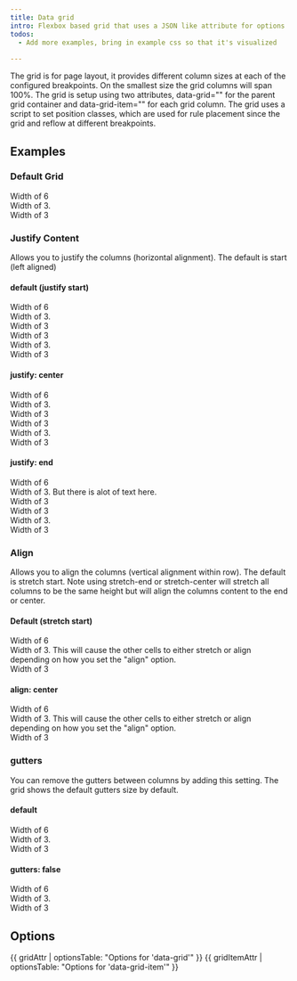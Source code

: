 ```yaml
---
title: Data grid
intro: Flexbox based grid that uses a JSON like attribute for options
todos: 
  - Add more examples, bring in example css so that it's visualized
  
---
```


The grid is for page layout, it provides different column sizes at each of the configured breakpoints.
On the smallest size the grid columns will span 100%. The grid is setup using two attributes, data-grid="" for the parent grid container and data-grid-item="" for each grid column. The grid uses a script to set position classes, which are used for rule placement since the grid and reflow at different breakpoints.

## Examples


### Default Grid
<div class="demo-grid__container">
  <div data-grid="columns: 12" class="demo-grid">
<div data-grid-item="width: 6" class="demo-grid__cell">
        <div class="demo-grid__content">
          Width of 6
        </div>
      </div>
      <div data-grid-item="width: 3" class="demo-grid__cell">
        <div class="demo-grid__content">
          Width of 3.
        </div>
      </div>
      <div data-grid-item="width: 3" class="demo-grid__cell">
        <div class="demo-grid__content">
          Width of 3
        </div>
      </div>
  </div>
</div>

### Justify Content
<p>Allows you to justify the columns (horizontal alignment). The default is start (left aligned)</p>

#### default (justify start)
<div class="demo-grid__container">
  <div data-grid="columns: 12" class="demo-grid">
    <div data-grid-item="width: 6" class="demo-grid__cell">
        <div class="demo-grid__content">
          Width of 6
        </div>
      </div>
      <div data-grid-item="width: 3" class="demo-grid__cell">
        <div class="demo-grid__content">
          Width of 3.
        </div>
      </div>
      <div data-grid-item="width: 3" class="demo-grid__cell">
        <div class="demo-grid__content">
          Width of 3
        </div>
      </div>
    <div data-grid-item="width: 3" class="demo-grid__cell">
        <div class="demo-grid__content">
          Width of 3
        </div>
      </div>
      <div data-grid-item="width: 3" class="demo-grid__cell">
        <div class="demo-grid__content">
          Width of 3.
        </div>
      </div>
      <div data-grid-item="width: 3" class="demo-grid__cell">
        <div class="demo-grid__content">
          Width of 3
        </div>
      </div>
  </div>
</div>

#### justify: center

<div class="demo-grid__container">
  <div data-grid="columns: 12, justify: center" class="demo-grid">
    <div data-grid-item="width: 6" class="demo-grid__cell">
        <div class="demo-grid__content">
          Width of 6
        </div>
      </div>
      <div data-grid-item="width: 3" class="demo-grid__cell">
        <div class="demo-grid__content">
          Width of 3.
        </div>
      </div>
      <div data-grid-item="width: 3" class="demo-grid__cell">
        <div class="demo-grid__content">
          Width of 3
        </div>
      </div>
    <div data-grid-item="width: 3" class="demo-grid__cell">
        <div class="demo-grid__content">
          Width of 3
        </div>
      </div>
      <div data-grid-item="width: 3" class="demo-grid__cell">
        <div class="demo-grid__content">
          Width of 3.
        </div>
      </div>
      <div data-grid-item="width: 3" class="demo-grid__cell">
        <div class="demo-grid__content">
          Width of 3
        </div>
      </div>
  </div>
</div>

#### justify: end

<div class="demo-grid__container">
  <div data-grid="columns: 12, justify: end" class="demo-grid">
    <div data-grid-item="width: 6" class="demo-grid__cell">
      <div class="demo-grid__content">
        Width of 6
      </div>
    </div>
    <div data-grid-item="width: 3" class="demo-grid__cell">
      <div class="demo-grid__content">
        Width of 3. But there is alot of text here.
      </div>
    </div>
    <div data-grid-item="width: 3" class="demo-grid__cell">
      <div class="demo-grid__content">
        Width of 3
      </div>
    </div>
    <div data-grid-item="width: 3" class="demo-grid__cell">
        <div class="demo-grid__content">
          Width of 3
        </div>
      </div>
      <div data-grid-item="width: 3" class="demo-grid__cell">
        <div class="demo-grid__content">
          Width of 3.
        </div>
      </div>
      <div data-grid-item="width: 3" class="demo-grid__cell">
        <div class="demo-grid__content">
          Width of 3
        </div>
      </div>
  </div>
</div>

### Align

<p>Allows you to align the columns (vertical alignment within row). The default is stretch start. Note using stretch-end or stretch-center will stretch all columns to be the same height but will align the columns content to the end or center.</p>

#### Default (stretch start)

<div class="demo-grid__container">
  <div data-grid="columns: 12" class="demo-grid">
    <div data-grid-item="width: 6" class="demo-grid__cell">
      <div class="demo-grid__content">
        Width of 6
      </div>
    </div>
    <div data-grid-item="width: 3" class="demo-grid__cell">
      <div class="demo-grid__content">
        Width of 3. This will cause the other cells to either stretch or align depending on how you set the "align" option.
      </div>
    </div>
    <div data-grid-item="width: 3" class="demo-grid__cell">
      <div class="demo-grid__content">
        Width of 3
      </div>
    </div>
  </div>
</div> 

#### align: center

<div class="demo-grid__container">
  <div data-grid="columns: 12, align: center" class="demo-grid">
    <div data-grid-item="width: 6" class="demo-grid__cell">
      <div class="demo-grid__content">
        Width of 6
      </div>
    </div>
    <div data-grid-item="width: 3" class="demo-grid__cell">
      <div class="demo-grid__content">
        Width of 3. This will cause the other cells to either stretch or align depending on how you set the "align" option.
      </div>
    </div>
    <div data-grid-item="width: 3" class="demo-grid__cell">
      <div class="demo-grid__content">
        Width of 3
      </div>
    </div>
  </div>
</div> 

### gutters

<p>	
You can remove the gutters between columns by adding this setting. The grid shows the default gutters size by default.</p>

#### default

<div class="demo-grid__container">
  <div data-grid="columns: 12" class="demo-grid">
    <div data-grid-item="width: 6" class="demo-grid__cell">
      <div class="demo-grid__content">
        Width of 6
      </div>
    </div>
    <div data-grid-item="width: 3" class="demo-grid__cell">
      <div class="demo-grid__content">
        Width of 3.
      </div>
    </div>
    <div data-grid-item="width: 3" class="demo-grid__cell">
      <div class="demo-grid__content">
        Width of 3
      </div>
    </div>
  </div>
</div> 

#### gutters: false

<div class="demo-grid__container">
  <div data-grid="columns: 12, gutters: false" class="demo-grid">
    <div data-grid-item="width: 6" class="demo-grid__cell">
      <div class="demo-grid__content">
        Width of 6
      </div>
    </div>
    <div data-grid-item="width: 3" class="demo-grid__cell">
      <div class="demo-grid__content">
        Width of 3.
      </div>
    </div>
    <div data-grid-item="width: 3" class="demo-grid__cell">
      <div class="demo-grid__content">
        Width of 3
      </div>
    </div>
  </div>
</div> 

## Options


{{ gridAttr | optionsTable: "Options for 'data-grid'" }}
{{ gridItemAttr | optionsTable: "Options for 'data-grid-item'" }}

